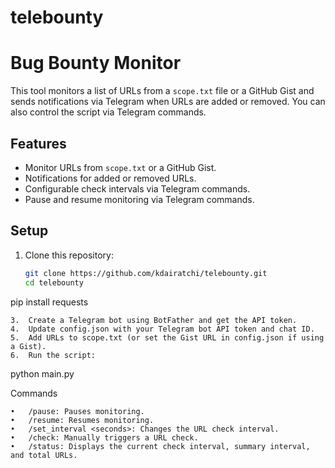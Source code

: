 # telebounty
# Bug Bounty Monitor

This tool monitors a list of URLs from a `scope.txt` file or a GitHub Gist and sends notifications via Telegram when URLs are added or removed. You can also control the script via Telegram commands.

## Features

- Monitor URLs from `scope.txt` or a GitHub Gist.
- Notifications for added or removed URLs.
- Configurable check intervals via Telegram commands.
- Pause and resume monitoring via Telegram commands.

## Setup

1. Clone this repository:
   ```bash
   git clone https://github.com/kdairatchi/telebounty.git
   cd telebounty
pip install requests


	3.	Create a Telegram bot using BotFather and get the API token.
	4.	Update config.json with your Telegram bot API token and chat ID.
	5.	Add URLs to scope.txt (or set the Gist URL in config.json if using a Gist).
	6.	Run the script:

python main.py



Commands

	•	/pause: Pauses monitoring.
	•	/resume: Resumes monitoring.
	•	/set_interval <seconds>: Changes the URL check interval.
	•	/check: Manually triggers a URL check.
	•	/status: Displays the current check interval, summary interval, and total URLs.
